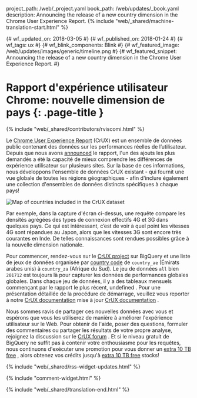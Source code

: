 project_path: /web/_project.yaml
book_path: /web/updates/_book.yaml
description: Announcing the release of a new country dimension in the Chrome User Experience Report.
{% include "web/_shared/machine-translation-start.html" %}

{# wf_updated_on: 2018-03-05 #}
{# wf_published_on: 2018-01-24 #}
{# wf_tags: ux #}
{# wf_blink_components: Blink #}
{# wf_featured_image: /web/updates/images/generic/timeline.png #}
{# wf_featured_snippet: Announcing the release of a new country dimension in the Chrome User Experience Report. #}

# Rapport d&#39;expérience utilisateur Chrome: nouvelle dimension de pays {: .page-title }

{% include "web/_shared/contributors/rviscomi.html" %}

<div class="clearfix"></div>

Le [Chrome User Experience Report](/web/tools/chrome-user-experience-report/) (CrUX) est un ensemble de données public contenant des données sur les performances réelles de l’utilisateur. Depuis que nous avons [announced](https://blog.chromium.org/2017/10/introducing-chrome-user-experience-report.html) le rapport, l&#39;un des ajouts les plus demandés a été la capacité de mieux comprendre les différences de expérience utilisateur sur plusieurs sites. Sur la base de ces informations, nous développons l&#39;ensemble de données CrUX existant - qui fournit une vue globale de toutes les régions géographiques - afin d&#39;inclure également une collection d&#39;ensembles de données distincts spécifiques à chaque pays!

<img src="/web/updates/images/2018/01/crux-countries.png"
    alt="Map of countries included in the CrUX dataset"/>

Par exemple, dans la capture d'écran ci-dessus, une requête compare les densités agrégées des types de connexion effectifs 4G et 3G dans quelques pays. Ce qui est intéressant, c’est de voir à quel point les vitesses 4G sont répandues au Japon, alors que les vitesses 3G sont encore très courantes en Inde. De telles connaissances sont rendues possibles grâce à la nouvelle dimension nationale.

Pour commencer, rendez-vous sur le [CrUX project](https://bigquery.cloud.google.com/dataset/chrome-ux-report:all) sur BigQuery et une liste de jeux de données organisée par [country code](https://en.wikipedia.org/wiki/ISO_3166-1_alpha-2) de `country_ae` (Émirats arabes unis) à `country_za` (Afrique du Sud). Le jeu de données `all` bien `201712` est toujours là pour capturer les données de performances globales globales. Dans chaque jeu de données, il y a des tableaux mensuels commençant par le rapport le plus récent, undefined . Pour une présentation détaillée de la procédure de démarrage, veuillez vous reporter à notre [CrUX documentation](/web/tools/chrome-user-experience-report/) mise à jour [CrUX documentation](/web/tools/chrome-user-experience-report/) .

Nous sommes ravis de partager ces nouvelles données avec vous et espérons que vous les utiliserez de manière à améliorer l&#39;expérience utilisateur sur le Web. Pour obtenir de l&#39;aide, poser des questions, formuler des commentaires ou partager les résultats de votre propre analyse, rejoignez la discussion sur le [CrUX forum](https://groups.google.com/a/chromium.org/forum/#!forum/chrome-ux-report) . Et si le niveau gratuit de BigQuery ne suffit pas à contenir votre enthousiasme pour les requêtes, nous continuons d&#39;exécuter une promotion pour vous donner un [extra 10 TB free](https://docs.google.com/forms/d/e/1FAIpQLSeMYnz93JQuO7rPewVrKpLfxO7JREOysti0CQyRo31bc7cXHA/viewform) , alors obtenez vos crédits jusqu&#39;à [extra 10 TB free](https://docs.google.com/forms/d/e/1FAIpQLSeMYnz93JQuO7rPewVrKpLfxO7JREOysti0CQyRo31bc7cXHA/viewform) stocks!

{% include "web/_shared/rss-widget-updates.html" %}

{% include "comment-widget.html" %}

{% include "web/_shared/translation-end.html" %}